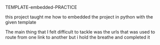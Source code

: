 TEMPLATE-embedded-PRACTICE

this project taught me how to embedded the project in python with the given template

The main thing that I felt difficult to tackle was the urls that was used to route from one link to another but i hold the breathe and completed it
